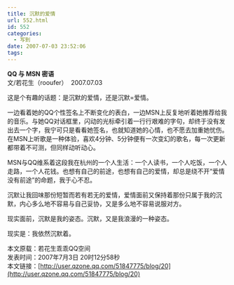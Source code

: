 ```yaml
---
title: 沉默的爱情
url: 552.html
id: 552
categories:
  - 写到
date: 2007-07-03 23:52:06
tags:
---
```


**QQ 与 MSN 密语**  
文/若花生（rooufer）  2007.07.03

  
  
这是个有趣的话题：是沉默的爱情，还是沉默=爱情。  
  
一边看着她的QQ个性签名上不断变化的表白，一边MSN上反复地听着她推荐给我的音乐。与她QQ对话框里，闪动的光标牵引着一行行艰难的字句，却终于没有发出去一个字，我宁可只是看看她签名，也就知道她的心情，也不愿去加重她忧伤。在MSN上听歌是一种体验，喜欢4分钟、5分钟便有一次变幻的歌名，每一次更新都带着不可测，但同样动听动心。  
  
MSN与QQ维系着这段我在杭州的一个人生活：一个人读书，一个人吃饭，一个人走路，一个人花钱。也想有自己的前途，也想有自己的爱情，却总是绕不开“爱情没有前途”的命题，我于心不忍。  
  
沉默让我回味那份短暂而若有若无的爱情，爱情面前又保持着那份只属于我的沉默，内心多么地不容易与自己妥协，又是多么地不容易说服对方。  
  
现实面前，沉默是我的姿态。沉默，又是我浪漫的一种姿态。  
  
现实是：我依然沉默着。  
  
本文原载：若花生乖乖QQ空间  
发表时间：2007年7月3日 20时12分58秒          
本文链接：[http://user.qzone.qq.com/51847775/blog/20](http://user.qzone.qq.com/51847775/blog/20)